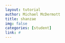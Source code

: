 ```yaml
---
layout: tutorial
author: Michael McDermott
title: shanzae
img: false
categories: [student]
link: #
---
```

